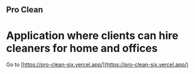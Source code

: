 ## Pro Clean
# Application where clients can hire cleaners for home and offices


Go to [https://pro-clean-six.vercel.app/](https://pro-clean-six.vercel.app/)
